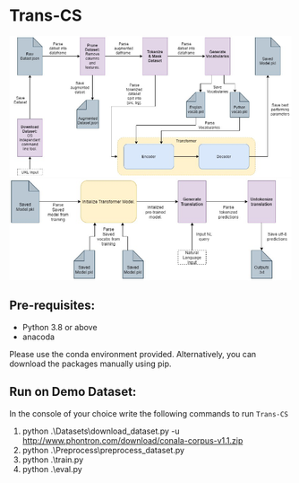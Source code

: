 # Trans-CS
![Trans-CS Training Architecture](./readme_resources/Tras-CS_train.jpg "Trans-CS Training Architecture")
![Trans-CS Evaluation Architecture](./readme_resources/Tras-CS_eval.jpg "Trans-CS Evaluation Architecture")

## Pre-requisites:

* Python 3.8 or above
* anacoda

Please use the conda environment provided. Alternatively, you can download the packages manually using pip.

## Run on Demo Dataset:
In the console of your choice write the following commands to run `Trans-CS`

1. python .\Datasets\download_dataset.py -u http://www.phontron.com/download/conala-corpus-v1.1.zip
2. python .\Preprocess\preprocess_dataset.py
3. python .\train.py
4. python .\eval.py
